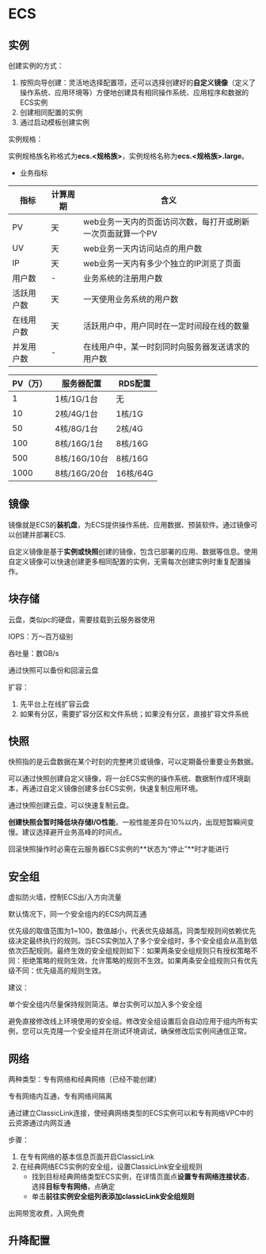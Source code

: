 # ECS

## 实例

创建实例的方式：

1. 按照向导创建：灵活地选择配置项，还可以选择创建好的**自定义镜像**（定义了操作系统、应用环境等）方便地创建具有相同操作系统、应用程序和数据的ECS实例
2. 创建相同配置的实例
3. 通过启动模板创建实例



实例规格：

实例规格族名称格式为**ecs.<规格族>**，实例规格名称为**ecs.<规格族>.<nx>large**。

- 业务指标


| 指标       | 计算周期 | 含义                                                        |
| ---------- | -------- | ----------------------------------------------------------- |
| PV         | 天       | web业务一天内的页面访问次数，每打开或刷新一次页面就算一个PV |
| UV         | 天       | web业务一天内访问站点的用户数                               |
| IP         | 天       | web业务一天内有多少个独立的IP浏览了页面                     |
| 用户数     | -        | 业务系统的注册用户数                                        |
| 活跃用户数 | 天       | 一天使用业务系统的用户数                                    |
| 在线用户数 | 天       | 活跃用户中，用户同时在一定时间段在线的数量                  |
| 并发用户数 | -        | 在线用户中，某一时刻同时向服务器发送请求的用户数            |

| PV（万） | 服务器配置   | RDS配置  |
| -------- | ------------ | -------- |
| 1        | 1核/1G/1台   | 无       |
| 10       | 2核/4G/1台   | 1核/1G   |
| 50       | 4核/8G/1台   | 2核/4G   |
| 100      | 8核/16G/1台  | 8核/16G  |
| 500      | 8核/16G/10台 | 8核/16G  |
| 1000     | 8核/16G/20台 | 16核/64G |

## 镜像

镜像就是ECS的**装机盘**，为ECS提供操作系统、应用数据、预装软件。通过镜像可以创建并部署ECS.

自定义镜像是基于**实例或快照**创建的镜像，包含已部署的应用、数据等信息。使用自定义镜像可以快速创建更多相同配置的实例，无需每次创建实例时重复配置操作。

## 块存储

云盘，类似pc的硬盘，需要挂载到云服务器使用

IOPS：万～百万级别

吞吐量：数GB/s



通过快照可以备份和回滚云盘



扩容：

1. 先平台上在线扩容云盘
2. 如果有分区，需要扩容分区和文件系统；如果没有分区，直接扩容文件系统

## 快照

快照指的是云盘数据在某个时刻的完整拷贝或镜像，可以定期备份重要业务数据。



可以通过快照创建自定义镜像，将一台ECS实例的操作系统、数据制作成环境副本，再通过自定义镜像创建多台ECS实例，快速复制应用环境。

通过快照创建云盘，可以快速复制云盘。

**创建快照会暂时降低块存储I/O性能**，一般性能差异在10%以内，出现短暂瞬间变慢。建议选择避开业务高峰的时间点。



回滚快照操作时必需在云服务器ECS实例的**状态为“停止”**时才能进行

## 安全组

虚拟防火墙，控制ECS出/入方向流量

默认情况下，同一个安全组内的ECS内网互通



优先级的取值范围为1~100，数值越小，代表优先级越高。同类型规则间依赖优先级决定最终执行的规则。当ECS实例加入了多个安全组时，多个安全组会从高到低依次匹配规则。最终生效的安全组规则如下：如果两条安全组规则只有授权策略不同：拒绝策略的规则生效，允许策略的规则不生效。如果两条安全组规则只有优先级不同：优先级高的规则生效。



建议：

单个安全组内尽量保持规则简洁。单台实例可以加入多个安全组

避免直接修改线上环境使用的安全组。修改安全组设置后会自动应用于组内所有实例，您可以先克隆一个安全组并在测试环境调试，确保修改后实例间通信正常。

## 网络

两种类型：专有网络和经典网络（已经不能创建）



专有网络内互通，专有网络间隔离

通过建立ClassicLink连接，使经典网络类型的ECS实例可以和专有网络VPC中的云资源通过内网互通

步骤：

1. 在专有网络的基本信息页面开启ClassicLink
2. 在经典网络ECS实例的安全组，设置ClassicLink安全组规则
   - 找到目标经典网络类型ECS实例，在详情页面点**设置专有网络连接状态**，选择**目标专有网络**，点确定
   - 单击**前往实例安全组列表添加classicLink安全组规则**

出网带宽收费，入网免费



## 升降配置

